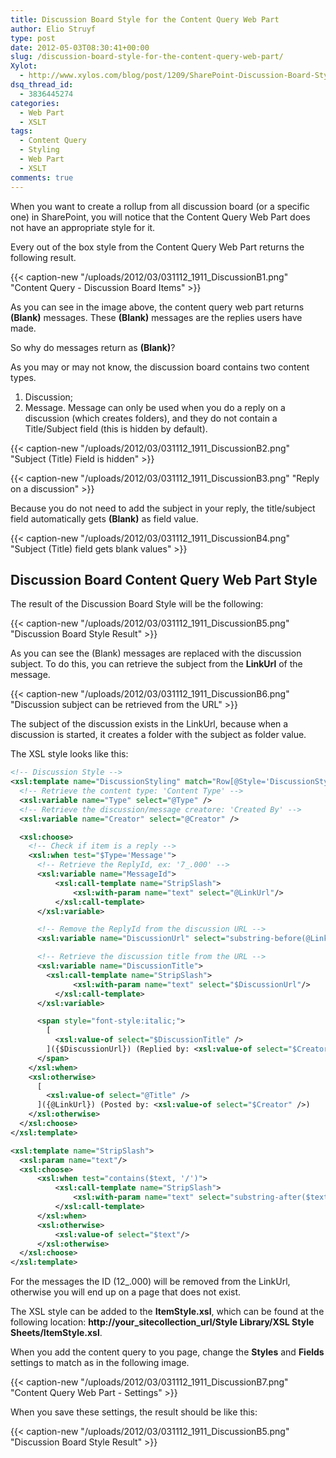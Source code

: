 ```yaml
---
title: Discussion Board Style for the Content Query Web Part
author: Elio Struyf
type: post
date: 2012-05-03T08:30:41+00:00
slug: /discussion-board-style-for-the-content-query-web-part/
Xylot:
  - http://www.xylos.com/blog/post/1209/SharePoint-Discussion-Board-Style-For-The-Content-Query-Web-Part/
dsq_thread_id:
  - 3836445274
categories:
  - Web Part
  - XSLT
tags:
  - Content Query
  - Styling
  - Web Part
  - XSLT
comments: true
---
```


When you want to create a rollup from all discussion board (or a specific one) in SharePoint, you will notice that the Content Query Web Part does not have an appropriate style for it.

Every out of the box style from the Content Query Web Part returns the following result.

{{< caption-new "/uploads/2012/03/031112_1911_DiscussionB1.png" "Content Query - Discussion Board Items" >}}

As you can see in the image above, the content query web part returns **(Blank)** messages. These **(Blank)** messages are the replies users have made.

So why do messages return as **(Blank)**?

As you may or may not know, the discussion board contains two content types.

1.  Discussion;
2.  Message.
Message can only be used when you do a reply on a discussion (which creates folders), and they do not contain a Title/Subject field (this is hidden by default).

{{< caption-new "/uploads/2012/03/031112_1911_DiscussionB2.png" "Subject (Title) Field is hidden" >}}

{{< caption-new "/uploads/2012/03/031112_1911_DiscussionB3.png" "Reply on a discussion" >}}

Because you do not need to add the subject in your reply, the title/subject field automatically gets **(Blank)** as field value.

{{< caption-new "/uploads/2012/03/031112_1911_DiscussionB4.png" "Subject (Title) field gets blank values" >}}

## Discussion Board Content Query Web Part Style

The result of the Discussion Board Style will be the following:

{{< caption-new "/uploads/2012/03/031112_1911_DiscussionB5.png" "Discussion Board Style Result" >}}

As you can see the (Blank) messages are replaced with the discussion subject. To do this, you can retrieve the subject from the **LinkUrl** of the message.

{{< caption-new "/uploads/2012/03/031112_1911_DiscussionB6.png" "Discussion subject can be retrieved from the URL" >}}

The subject of the discussion exists in the LinkUrl, because when a discussion is started, it creates a folder with the subject as folder value.

The XSL style looks like this:


```xml
<!-- Discussion Style -->
<xsl:template name="DiscussionStyling" match="Row[@Style='DiscussionStyling']" mode="itemstyle">
  <!-- Retrieve the content type: 'Content Type' -->
  <xsl:variable name="Type" select="@Type" />
  <!-- Retrieve the discussion/message creatore: 'Created By' -->
  <xsl:variable name="Creator" select="@Creator" />

  <xsl:choose>
    <!-- Check if item is a reply -->
    <xsl:when test="$Type='Message'">
      <!-- Retrieve the ReplyId, ex: '7_.000' -->
      <xsl:variable name="MessageId">
          <xsl:call-template name="StripSlash">
              <xsl:with-param name="text" select="@LinkUrl"/>
          </xsl:call-template>
      </xsl:variable>

      <!-- Remove the ReplyId from the discussion URL -->
      <xsl:variable name="DiscussionUrl" select="substring-before(@LinkUrl, concat('/', $MessageId))" />

      <!-- Retrieve the discussion title from the URL -->
      <xsl:variable name="DiscussionTitle">
        <xsl:call-template name="StripSlash">
              <xsl:with-param name="text" select="$DiscussionUrl"/>
          </xsl:call-template>
      </xsl:variable>

      <span style="font-style:italic;">      
        [
          <xsl:value-of select="$DiscussionTitle" />
        ]({$DiscussionUrl}) (Replied by: <xsl:value-of select="$Creator" />)
      </span>
    </xsl:when>
    <xsl:otherwise>  
      [
        <xsl:value-of select="@Title" />
      ]({@LinkUrl}) (Posted by: <xsl:value-of select="$Creator" />) 
    </xsl:otherwise>
  </xsl:choose>
</xsl:template>  

<xsl:template name="StripSlash">
  <xsl:param name="text"/>
  <xsl:choose>
      <xsl:when test="contains($text, '/')">
          <xsl:call-template name="StripSlash">
              <xsl:with-param name="text" select="substring-after($text, '/')"/>
          </xsl:call-template>
      </xsl:when>
      <xsl:otherwise>
          <xsl:value-of select="$text"/>
      </xsl:otherwise>
  </xsl:choose>
</xsl:template>
```


For the messages the ID (12_.000) will be removed from the LinkUrl, otherwise you will end up on a page that does not exist.

The XSL style can be added to the **ItemStyle.xsl**, which can be found at the following location: **http://your_sitecollection_url/Style Library/XSL Style Sheets/ItemStyle.xsl**.

When you add the content query to you page, change the **Styles** and **Fields** settings to match as in the following image.

{{< caption-new "/uploads/2012/03/031112_1911_DiscussionB7.png" "Content Query Web Part - Settings" >}}

When you save these settings, the result should be like this:

{{< caption-new "/uploads/2012/03/031112_1911_DiscussionB5.png" "Discussion Board Style Result" >}}